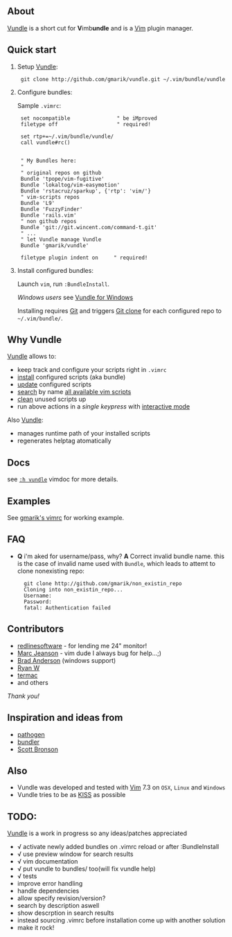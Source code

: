 ## About

[Vundle] is a short cut for **V**imb**undle** and is a [Vim] plugin manager.

## Quick start

1. Setup [Vundle]:

        git clone http://github.com/gmarik/vundle.git ~/.vim/bundle/vundle

2. Configure bundles:

      Sample `.vimrc`:

        set nocompatible               " be iMproved
        filetype off                   " required!

        set rtp+=~/.vim/bundle/vundle/
        call vundle#rc()


        " My Bundles here:
        "
        " original repos on github
        Bundle 'tpope/vim-fugitive'
        Bundle 'lokaltog/vim-easymotion'
        Bundle 'rstacruz/sparkup', {'rtp': 'vim/'}
        " vim-scripts repos
        Bundle 'L9'
        Bundle 'FuzzyFinder'
        Bundle 'rails.vim'
        " non github repos
        Bundle 'git://git.wincent.com/command-t.git'
        " ...
        " let Vundle manage Vundle
        Bundle 'gmarik/vundle'

        filetype plugin indent on     " required!

3. Install configured bundles:

   Launch `vim`, run `:BundleInstall`. 

   *Windows users* see [Vundle for Windows](https://github.com/gmarik/vundle/wiki/Vundle-for-Windows)

   Installing requires [Git] and triggers [Git clone](http://gitref.org/creating/#clone) for each configured repo to `~/.vim/bundle/`.

## Why Vundle

[Vundle] allows to:

- keep track and configure your scripts right in `.vimrc`
- [install] configured scripts (aka bundle) 
- [update] configured scripts
- [search] by name [all available vim scripts]
- [clean] unused scripts up
- run above actions in a *single keypress* with [interactive mode]

Also [Vundle]:

- manages runtime path of your installed scripts
- regenerates helptag atomatically

## Docs

see [`:h vundle`](vundle/blob/master/doc/vundle.txt#L1) vimdoc for more details.

## Examples

   See [gmarik's vimrc](https://github.com/gmarik/vimfiles/blob/1f4f26d42f54443f1158e0009746a56b9a28b053/vimrc#L136) for working example.

## FAQ

- **Q** i'm aked for username/pass, why?
  **A** Correct invalid bundle name.
  this is the case of invalid name used with `Bundle`, which leads to attemt to clone nonexisting repo:

        git clone http://github.com/gmarik/non_existin_repo
        Cloning into non_existin_repo...
        Username: 
        Password: 
        fatal: Authentication failed

## Contributors

* [redlinesoftware](http://redlinesoftware.com) - for lending me 24" monitor!
* [Marc Jeanson](https://github.com/marcjeanson) - vim dude I always bug for help...;)
* [Brad Anderson](http://github.com/eco) (windows support)
* [Ryan W](http://github.com/rygwdn)
* [termac](http://github.com/termac)
* and others

*Thank you!*

## Inspiration and ideas from

* [pathogen]
* [bundler]
* [Scott Bronson](http://github.com/bronson)

## Also

* Vundle was developed and tested with [Vim] 7.3 on `OSX`, `Linux` and `Windows`
* Vundle tries to be as [KISS](http://en.wikipedia.org/wiki/KISS_principle) as possible

## TODO:
[Vundle] is a work in progress so any ideas/patches appreciated

* √ activate newly added bundles on .vimrc reload or after :BundleInstall
* √ use preview window for search results
* √ vim documentation
* √ put vundle to bundles/ too(will fix vundle help)
* √ tests
* improve error handling
* handle dependencies
* allow specify revision/version?
* search by description aswell
* show descrption in search results
* instead sourcing .vimrc before installation come up with another solution
* make it rock!

[Vundle]:http://github.com/gmarik/vundle
[Pathogen]:http://github.com/tpope/vim-pathogen/
[Bundler]:http://github.com/wycats/bundler/
[Vim]:http://vim.org
[Git]:http://git-scm.com
[all available vim scripts]:http://vim-scripts.org/vim/scripts.html

[install]:https://github.com/gmarik/vundle/blob/master/doc/vundle.txt#L98-112
[update]:https://github.com/gmarik/vundle/blob/master/doc/vundle.txt#L114-119
[search]:https://github.com/gmarik/vundle/blob/master/doc/vundle.txt#L121-143
[clean]:https://github.com/gmarik/vundle/blob/master/doc/vundle.txt#L145-157
[interactive mode]:https://github.com/gmarik/vundle/blob/master/doc/vundle.txt#L160-193
